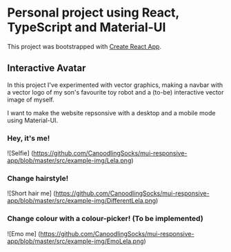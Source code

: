 # Personal project using React, TypeScript and Material-UI

This project was bootstrapped with [Create React App](https://github.com/facebook/create-react-app).

## Interactive Avatar
In this project I've experimented with vector graphics, making a navbar with a vector logo of my son's favourite toy robot and a (to-be) interactive vector image of myself. 

I want to make the website repsonsive with a desktop and a mobile mode using Material-UI.

### Hey, it's me!
![Selfie]
(https://github.com/CanoodlingSocks/mui-responsive-app/blob/master/src/example-img/Lela.png)

### Change hairstyle!
![Short hair me]
(https://github.com/CanoodlingSocks/mui-responsive-app/blob/master/src/example-img/DifferentLela.png)

### Change colour with a colour-picker! (To be implemented)
![Emo me]
(https://github.com/CanoodlingSocks/mui-responsive-app/blob/master/src/example-img/EmoLela.png)
